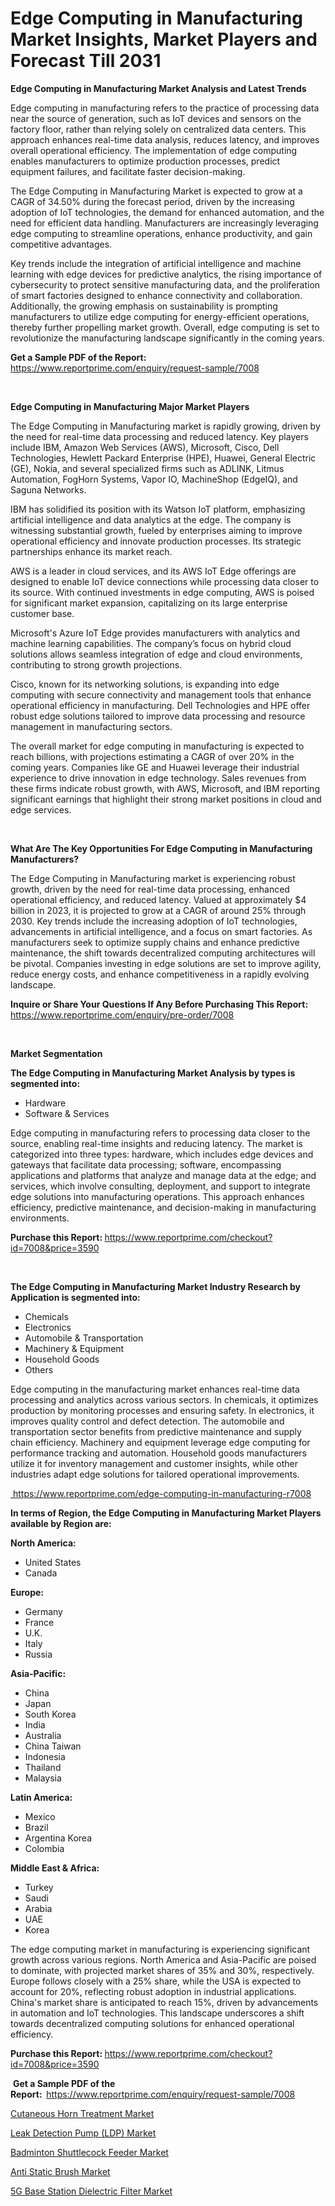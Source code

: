 <p><h1>Edge Computing in Manufacturing Market Insights, Market Players and Forecast Till 2031</h1></p><p><strong>Edge Computing in Manufacturing Market Analysis and Latest Trends</strong></p>
<p><p>Edge computing in manufacturing refers to the practice of processing data near the source of generation, such as IoT devices and sensors on the factory floor, rather than relying solely on centralized data centers. This approach enhances real-time data analysis, reduces latency, and improves overall operational efficiency. The implementation of edge computing enables manufacturers to optimize production processes, predict equipment failures, and facilitate faster decision-making.</p><p>The Edge Computing in Manufacturing Market is expected to grow at a CAGR of 34.50% during the forecast period, driven by the increasing adoption of IoT technologies, the demand for enhanced automation, and the need for efficient data handling. Manufacturers are increasingly leveraging edge computing to streamline operations, enhance productivity, and gain competitive advantages. </p><p>Key trends include the integration of artificial intelligence and machine learning with edge devices for predictive analytics, the rising importance of cybersecurity to protect sensitive manufacturing data, and the proliferation of smart factories designed to enhance connectivity and collaboration. Additionally, the growing emphasis on sustainability is prompting manufacturers to utilize edge computing for energy-efficient operations, thereby further propelling market growth. Overall, edge computing is set to revolutionize the manufacturing landscape significantly in the coming years.</p></p>
<p><strong>Get a Sample PDF of the Report:&nbsp;</strong> <a href="https://www.reportprime.com/enquiry/request-sample/7008">https://www.reportprime.com/enquiry/request-sample/7008</a></p>
<p>&nbsp;</p>
<p><strong>Edge Computing in Manufacturing Major Market Players</strong></p>
<p><p>The Edge Computing in Manufacturing market is rapidly growing, driven by the need for real-time data processing and reduced latency. Key players include IBM, Amazon Web Services (AWS), Microsoft, Cisco, Dell Technologies, Hewlett Packard Enterprise (HPE), Huawei, General Electric (GE), Nokia, and several specialized firms such as ADLINK, Litmus Automation, FogHorn Systems, Vapor IO, MachineShop (EdgeIQ), and Saguna Networks.</p><p>IBM has solidified its position with its Watson IoT platform, emphasizing artificial intelligence and data analytics at the edge. The company is witnessing substantial growth, fueled by enterprises aiming to improve operational efficiency and innovate production processes. Its strategic partnerships enhance its market reach.</p><p>AWS is a leader in cloud services, and its AWS IoT Edge offerings are designed to enable IoT device connections while processing data closer to its source. With continued investments in edge computing, AWS is poised for significant market expansion, capitalizing on its large enterprise customer base.</p><p>Microsoft's Azure IoT Edge provides manufacturers with analytics and machine learning capabilities. The company’s focus on hybrid cloud solutions allows seamless integration of edge and cloud environments, contributing to strong growth projections.</p><p>Cisco, known for its networking solutions, is expanding into edge computing with secure connectivity and management tools that enhance operational efficiency in manufacturing. Dell Technologies and HPE offer robust edge solutions tailored to improve data processing and resource management in manufacturing sectors.</p><p>The overall market for edge computing in manufacturing is expected to reach billions, with projections estimating a CAGR of over 20% in the coming years. Companies like GE and Huawei leverage their industrial experience to drive innovation in edge technology. Sales revenues from these firms indicate robust growth, with AWS, Microsoft, and IBM reporting significant earnings that highlight their strong market positions in cloud and edge services.</p></p>
<p>&nbsp;</p>
<p><strong>What Are The Key Opportunities For Edge Computing in Manufacturing Manufacturers?</strong></p>
<p><p>The Edge Computing in Manufacturing market is experiencing robust growth, driven by the need for real-time data processing, enhanced operational efficiency, and reduced latency. Valued at approximately $4 billion in 2023, it is projected to grow at a CAGR of around 25% through 2030. Key trends include the increasing adoption of IoT technologies, advancements in artificial intelligence, and a focus on smart factories. As manufacturers seek to optimize supply chains and enhance predictive maintenance, the shift towards decentralized computing architectures will be pivotal. Companies investing in edge solutions are set to improve agility, reduce energy costs, and enhance competitiveness in a rapidly evolving landscape.</p></p>
<p><strong>Inquire or Share Your Questions If Any Before Purchasing This Report:</strong> <a href="https://www.reportprime.com/enquiry/pre-order/7008">https://www.reportprime.com/enquiry/pre-order/7008</a></p>
<p>&nbsp;</p>
<p><strong>Market Segmentation</strong></p>
<p><strong>The Edge Computing in Manufacturing Market Analysis by types is segmented into:</strong></p>
<p><ul><li>Hardware</li><li>Software & Services</li></ul></p>
<p><p>Edge computing in manufacturing refers to processing data closer to the source, enabling real-time insights and reducing latency. The market is categorized into three types: hardware, which includes edge devices and gateways that facilitate data processing; software, encompassing applications and platforms that analyze and manage data at the edge; and services, which involve consulting, deployment, and support to integrate edge solutions into manufacturing operations. This approach enhances efficiency, predictive maintenance, and decision-making in manufacturing environments.</p></p>
<p><strong>Purchase this Report:&nbsp;</strong><a href="https://www.reportprime.com/checkout?id=7008&price=3590">https://www.reportprime.com/checkout?id=7008&price=3590</a></p>
<p>&nbsp;</p>
<p><strong>The Edge Computing in Manufacturing Market Industry Research by Application is segmented into:</strong></p>
<p><ul><li>Chemicals</li><li>Electronics</li><li>Automobile & Transportation</li><li>Machinery & Equipment</li><li>Household Goods</li><li>Others</li></ul></p>
<p><p>Edge computing in the manufacturing market enhances real-time data processing and analytics across various sectors. In chemicals, it optimizes production by monitoring processes and ensuring safety. In electronics, it improves quality control and defect detection. The automobile and transportation sector benefits from predictive maintenance and supply chain efficiency. Machinery and equipment leverage edge computing for performance tracking and automation. Household goods manufacturers utilize it for inventory management and customer insights, while other industries adapt edge solutions for tailored operational improvements.</p></p>
<p><a href="https://www.reportprime.com/edge-computing-in-manufacturing-r7008">&nbsp;https://www.reportprime.com/edge-computing-in-manufacturing-r7008</a></p>
<p><strong>In terms of Region, the Edge Computing in Manufacturing Market Players available by Region are:</strong></p>
<p>
    <p> <strong> North America: </strong>
        <ul>
            <li>United States</li>
            <li>Canada</li>
        </ul>
        </p> 
    <p> <strong> Europe: </strong>
        <ul>
            <li>Germany</li>
            <li>France</li>
            <li>U.K.</li>
            <li>Italy</li>
            <li>Russia</li>
        </ul>
        </p> 
    <p> <strong> Asia-Pacific: </strong>
        <ul>
            <li>China</li>
            <li>Japan</li>
            <li>South Korea</li>
            <li>India</li>
            <li>Australia</li>
            <li>China Taiwan</li>
            <li>Indonesia</li>
            <li>Thailand</li>
            <li>Malaysia</li>
        </ul>
        </p> 
    <p> <strong> Latin America: </strong>
        <ul>
            <li>Mexico</li>
            <li>Brazil</li>
            <li>Argentina Korea</li>
            <li>Colombia</li>
        </ul>
        </p> 
    <p> <strong> Middle East & Africa: </strong>
        <ul>
            <li>Turkey</li>
            <li>Saudi</li>
            <li>Arabia</li>
            <li>UAE</li>
            <li>Korea</li>
        </ul>
    </p>
    </p>
<p><p>The edge computing market in manufacturing is experiencing significant growth across various regions. North America and Asia-Pacific are poised to dominate, with projected market shares of 35% and 30%, respectively. Europe follows closely with a 25% share, while the USA is expected to account for 20%, reflecting robust adoption in industrial applications. China's market share is anticipated to reach 15%, driven by advancements in automation and IoT technologies. This landscape underscores a shift towards decentralized computing solutions for enhanced operational efficiency.</p></p>
<p><strong>Purchase this Report: </strong><a href="https://www.reportprime.com/checkout?id=7008&price=3590">https://www.reportprime.com/checkout?id=7008&price=3590</a></p>
<p>&nbsp;<strong>Get a Sample PDF of the Report:&nbsp;&nbsp;</strong><a href="https://www.reportprime.com/enquiry/request-sample/7008">https://www.reportprime.com/enquiry/request-sample/7008</a></p>
<p><strong></strong></p>
<p><p><a href="https://www.linkedin.com/pulse/how-cutaneous-horn-treatment-market-changing-from-2024-2031-g4kfc?trackingId=WO60GBWTRgGjEcZ%2BASmY%2Bg%3D%3D">Cutaneous Horn Treatment Market</a></p><p><a href="https://issuu.com/reportprime-2/docs/leak-detection-pump-ldp-market-size_b31c77720d142c">Leak Detection Pump (LDP) Market</a></p><p><a href="https://medium.com/@valroy852472024/global-badminton-shuttlecock-feeder-market-landscape-future-trends-and-market-strategic-forecast-582d3caf66b9">Badminton Shuttlecock Feeder Market</a></p><p><a href="https://medium.com/@valroy852472024/what-is-driving-the-global-anti-static-brush-market-9de268fa3134">Anti Static Brush Market</a></p><p><a href="https://github.com/RoccoManning/Market-Research-Report-List-6/blob/main/5g-base-station-dielectric-filter-market.md">5G Base Station Dielectric Filter Market</a></p></p>